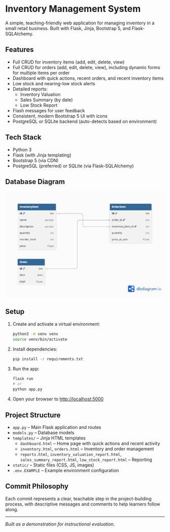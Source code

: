 # Inventory Management System

A simple, teaching-friendly web application for managing inventory in a small retail business. Built with Flask, Jinja, Bootstrap 5, and Flask-SQLAlchemy.

## Features

- Full CRUD for inventory items (add, edit, delete, view)
- Full CRUD for orders (add, edit, delete, view), including dynamic forms for multiple items per order
- Dashboard with quick actions, recent orders, and recent inventory items
- Low stock and nearing-low stock alerts
- Detailed reports:
  - Inventory Valuation
  - Sales Summary (by date)
  - Low Stock Report
- Flash messages for user feedback
- Consistent, modern Bootstrap 5 UI with icons
- PostgreSQL or SQLite backend (auto-detects based on environment)

## Tech Stack

- Python 3
- Flask (with Jinja templating)
- Bootstrap 5 (via CDN)
- PostgreSQL (preferred) or SQLite (via Flask-SQLAlchemy)

## Database Diagram

![Database Diagram](static/db-diagram.png)

## Setup

1. Create and activate a virtual environment:
   ```bash
   python3 -m venv venv
   source venv/bin/activate
   ```
2. Install dependencies:
   ```bash
   pip install -r requirements.txt
   ```
3. Run the app:

   ```bash
   flask run
   # or
   python app.py
   ```

4. Open your browser to [http://localhost:5000](http://localhost:5000)

## Project Structure

- `app.py` – Main Flask application and routes
- `models.py` – Database models
- `templates/` – Jinja HTML templates
  - `dashboard.html` – Home page with quick actions and recent activity
  - `inventory.html`, `orders.html` – Inventory and order management
  - `reports.html`, `inventory_valuation_report.html`, `sales_summary_report.html`, `low_stock_report.html` – Reporting
- `static/` – Static files (CSS, JS, images)
- `.env.EXAMPLE` – Example environment configuration

## Commit Philosophy

Each commit represents a clear, teachable step in the project-building process, with descriptive messages and comments to help learners follow along.

---

_Built as a demonstration for instructional evaluation._
